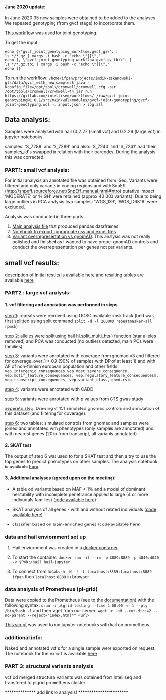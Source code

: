 #### June 2020 update:

In June 2020 35 new samples were obtained to be added to the analyses. We repeated genotyping (from gvcf stage) to incorporate them. 

[This workflow](https://gitlab.com/intelliseq/workflows/-/blob/gvcf-joint-genotyping@1.0.1/src/main/wdl/modules/gvcf-joint-genotyping/gvcf-joint-genotyping.wdl) was used for joint genotyping.

To get the input:
```
echo {\"gvcf_joint_genotyping_workflow.gvcf_gz\": [
ls */*.gz | xargs -i bash -c 'echo \"{}\",'
echo ], \"gvcf_joint_genotyping_workflow.gvcf_gz_tbi\": [
ls */*.gz.tbi | xargs -i bash -c 'echo \"{}\",'
echo ]}
```
To run the workflow:
`/home/ifpan/projects/imdik-zekanowski-gts/data/gvcf_with_new_samples$ java -Dconfig.file=/opt/tools/cromwell/cromwell.cfg -jar /opt/tools/cromwell/cromwell-44.jar run https://gitlab.com/intelliseq/workflows/-/raw/gvcf-joint-genotyping@1.0.1/src/main/wdl/modules/gvcf-joint-genotyping/gvcf-joint-genotyping.wdl -i input.json > log.all`

## Data analysis:

Samples were analysed with hail (0.2.27 (small vcf) and 0.2.29 (large vcf) in jupyter notebooks. 

samples: 'S_7288' and 'S_7289' and also: 'S_7240' and 'S_7241' had their samples_id's swapped in relation with their barcodes. During the analysis this was corrected.

### PART1: small vcf analysis:
For initial analysis,an annotated file was obtained from ISeq. Variants were filtered and only variants in coding regions and with SnpEff (http://snpeff.sourceforge.net/SnpEff_manual.html#intro) putative impact ‘MODERATE’ or ‘HIGH’ were retained (approx 40 000 variants). Due to being large outliers in PCA analysis two samples: 'WGS_139', 'WGS_D6816' were excluded. 

Analysis was conducted in three parts:
1. [Main analysis file](small_vcf_analysis.ipynb) that produced pandas dataframes
2. [Notebook to export appropriate csv and excel files](csv-work.ipynb)
3. [Variant overrepresentation vs gnomAD](variant_overrepresentation_small_vcf.ipynb). This analysis was not really polished and finished as I wanted to have proper gnomAD controls and conduct the overrepresentation per genes not per variants. 

## small vcf results:
description of initial results is available [here](https://docs.google.com/document/d/1wTMr_adtZWmKsrAAQDkk6aXU-3-p6bbi84qVoKFFIro/edit?usp=sharing) and resulting tables are available [here](http://149.156.177.112/projects/imdik-zekanowski-gts/small_vcf_analysis/out_files/)


### PART2 : large vcf analysis:

#### 1. vcf filtering and annotation was performed in  steps

[step 1](step1_filter_repeatmasker.ipynb): repeats were removed using UCSC available rmsk track (bed was first splitted using split command `split -d -l 200000 repeatmasker-all rpmsk`)

[step 2](step2_split_select.ipynb): alleles were split using hail hl.split_multi_hts() function (star alleles removed) and PCA was conducted (no outliers detected, main PCs were families)

[step 3](step3_gnomad_anno.ipynb): variants were annotated with coverage from gnomad v3 and filtered for coverage_over_1 > 0.9 (90% of samples with DP of at least 1) and with AF of non-finnish european population and other fields:
`vep.intergenic_consequences,vep.most_severe_consequence, vep.motif_feature_consequences, vep.regulatory_feature_consequencesm, vep.transcript_consequences, vep.variant_class, gnmd.rsid`

[step 4](step4_cadd.ipynb): variants were annotated with CADD

[step 5](step5_gwas_annotate.ipynb): variants were annotated with p values from GTS gwas study

[separate step](gnomad_filter_annotate_draw.ipynb): Drawing of 151 simulated gnomad controls and annotation of this dataset (and filtering for coverage).

[step 6](step_6_nearest_genes_phenotypes_gnomad_merge_pca.ipynb): two tables: simulated controls from gnomad and samples were joined and annotated with phenotypes (only samples are annotated) and with nearest genes (20kb from transcript, all variants annotated)

#### 2. SKAT test
The output of step 6 was used to for a SKAT test and then a try to use the top genes to predict phenotypes on other samples. The analysis notebook is available [here](http://149.156.177.112/projects/imdik-zekanowski-gts/large_vcf_analysis/data_from_prometheus/SKAT_heavy_vs_gnomad_test_on_families.html). 

#### 3. Addtional analyses (agreed upon on the meeting):
* A table od variants based on MAF < 1% and a model of dominant heritability with incomplete penetrance applied to large (4 or more indivudals families) ([code available here](2020_03_family_table_export.ipynb))
* SKAT analysis of all genes - with and without related individuals ([code available here](SKAT_all_genes_classifier_based_on_brain_enriched(1).ipynb))

* classifier based on brain-enriched genes ([code available here](SKAT_all_genes_classifier_based_on_brain_enriched(1).ipynb))


### data and hail enviornment set up

1. Hail enviornment was created in a [docker container](Dockerfile)

2. To start the container: `docker run -it --rm -p 8889:8889 -p 4040:4040 -v $PWD:/hail hail-jupyter` 

3. To connect from local:`ssh -N -f -L localhost:8889:localhost:8889 ifpan` then `localhost:8889` in browser
 
### data analysis of Prometheus (pl-grid)
Data were copied to the Prometheus (see to the [documentation](https://kdm.cyfronet.pl/portal/Prometheus:Podstawy)) with the following syntax: `srun -p plgrid-testing --time 1:00:00 -n 1 --pty /bin/bash -l` and then wget from our server: `wget -r -nH --cut-dirs=2 --no-parent --reject="index.html*" <url>`

[This script](jupyter-hail.slurm) was used to run jupyter notebooks with hail on prometheus.

### additional info:
Naked and annotated vcf's for a single sample were exported on request. The notebook for the export is available [here](vcf_exports_for_Kuba.ipynb)

### PART 3: structural variants analysis
vcf od merged structural variants was obtained from Intelliseq and transfered to plgrid prometheus cluster 

************** add link to analysis! ***********************




